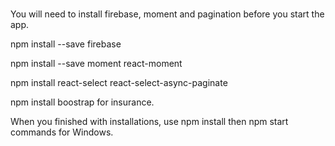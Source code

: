 # 
You will need to install firebase, moment and  pagination before you start the app.

npm install --save firebase

npm install --save moment react-moment

npm install react-select react-select-async-paginate

npm install boostrap for  insurance.

When you finished with installations,  use npm install then npm start commands for Windows.


